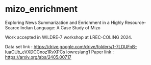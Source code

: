 # mizo_enrichment
Exploring News Summarization and Enrichment in a Highly Resource-Scarce Indian Language: A Case Study of Mizo

Work accepted in WILDRE-7 workshop at LREC-COLING 2024.

<!-- Code coming soon -->

Data set link : https://drive.google.com/drive/folders/1-7LDUFnB-IuaCUb_eVXDCCnoz1RvXPCs  lowreslang1
Paper link : https://arxiv.org/abs/2405.00717 

